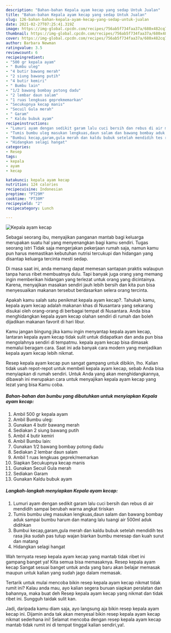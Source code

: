 ```yaml
---
description: "Bahan-bahan Kepala ayam kecap yang sedap Untuk Jualan"
title: "Bahan-bahan Kepala ayam kecap yang sedap Untuk Jualan"
slug: 126-bahan-bahan-kepala-ayam-kecap-yang-sedap-untuk-jualan
date: 2021-02-27T07:25:41.319Z
image: https://img-global.cpcdn.com/recipes/756ab5f734faa37a/680x482cq70/kepala-ayam-kecap-foto-resep-utama.jpg
thumbnail: https://img-global.cpcdn.com/recipes/756ab5f734faa37a/680x482cq70/kepala-ayam-kecap-foto-resep-utama.jpg
cover: https://img-global.cpcdn.com/recipes/756ab5f734faa37a/680x482cq70/kepala-ayam-kecap-foto-resep-utama.jpg
author: Barbara Newman
ratingvalue: 3.5
reviewcount: 6
recipeingredient:
- "500 gr kepala ayam"
- " Bumbu uleg"
- "4 butir bawang merah"
- "2 siung bawang putih"
- "4 butir kemiri"
- " Bumbu lain"
- "1/2 bawang bombay potong dadu"
- "2 lembar daun salam"
- "1 ruas lengkuas geprekmemarkan"
- "Secukupnya kecap manis"
- "Secuil Gula merah"
- " Garam"
- " Kaldu bubuk ayam"
recipeinstructions:
- "Lumuri ayam dengan sedikit garam lalu cuci bersih dan rebus di air mendidih sampai berubah warna angkat tiriskan"
- "Tumis bumbu uleg masukan lengkuas,daun salam dan bawang bombay aduk sampai bumbu harum dan matang lalu tuangi air 500ml aduk didihkan"
- "Bumbui kecap,garam,gula merah dan kaldu bubuk setelah mendidih tes rasa jika sudah pas tutup wajan biarkan bumbu meresap dan kuah surut dan matang"
- "Hidangkan selagi hangat"
categories:
- Resep
tags:
- kepala
- ayam
- kecap

katakunci: kepala ayam kecap 
nutrition: 124 calories
recipecuisine: Indonesian
preptime: "PT29M"
cooktime: "PT30M"
recipeyield: "2"
recipecategory: Lunch

---
```



![Kepala ayam kecap](https://img-global.cpcdn.com/recipes/756ab5f734faa37a/680x482cq70/kepala-ayam-kecap-foto-resep-utama.jpg)

Sebagai seorang ibu, menyajikan panganan mantab bagi keluarga merupakan suatu hal yang menyenangkan bagi kamu sendiri. Tugas seorang istri Tidak saja mengerjakan pekerjaan rumah saja, namun kamu pun harus memastikan kebutuhan nutrisi tercukupi dan hidangan yang disantap keluarga tercinta mesti sedap.

Di masa  saat ini, anda memang dapat memesan santapan praktis walaupun tanpa harus ribet membuatnya dulu. Tapi banyak juga orang yang memang ingin memberikan hidangan yang terlezat untuk orang yang dicintainya. Karena, menyajikan masakan sendiri jauh lebih bersih dan kita pun bisa menyesuaikan makanan tersebut berdasarkan selera orang tercinta. 



Apakah kamu salah satu penikmat kepala ayam kecap?. Tahukah kamu, kepala ayam kecap adalah makanan khas di Nusantara yang sekarang disukai oleh orang-orang di berbagai tempat di Nusantara. Anda bisa menghidangkan kepala ayam kecap olahan sendiri di rumah dan boleh dijadikan makanan favorit di hari libur.

Kamu jangan bingung jika kamu ingin menyantap kepala ayam kecap, lantaran kepala ayam kecap tidak sulit untuk didapatkan dan anda pun bisa mengolahnya sendiri di tempatmu. kepala ayam kecap bisa dimasak memalui beragam cara. Saat ini ada banyak cara modern yang menjadikan kepala ayam kecap lebih nikmat.

Resep kepala ayam kecap pun sangat gampang untuk dibikin, lho. Kalian tidak usah repot-repot untuk membeli kepala ayam kecap, sebab Anda bisa menyiapkan di rumah sendiri. Untuk Anda yang akan menghidangkannya, dibawah ini merupakan cara untuk menyajikan kepala ayam kecap yang lezat yang bisa Kamu coba.

<!--inarticleads1-->

##### Bahan-bahan dan bumbu yang dibutuhkan untuk menyiapkan Kepala ayam kecap:

1. Ambil 500 gr kepala ayam
1. Ambil  Bumbu uleg:
1. Gunakan 4 butir bawang merah
1. Sediakan 2 siung bawang putih
1. Ambil 4 butir kemiri
1. Ambil  Bumbu lain:
1. Gunakan 1/2 bawang bombay potong dadu
1. Sediakan 2 lembar daun salam
1. Ambil 1 ruas lengkuas geprek/memarkan
1. Siapkan Secukupnya kecap manis
1. Gunakan Secuil Gula merah
1. Sediakan  Garam
1. Gunakan  Kaldu bubuk ayam




<!--inarticleads2-->

##### Langkah-langkah menyiapkan Kepala ayam kecap:

1. Lumuri ayam dengan sedikit garam lalu cuci bersih dan rebus di air mendidih sampai berubah warna angkat tiriskan
1. Tumis bumbu uleg masukan lengkuas,daun salam dan bawang bombay aduk sampai bumbu harum dan matang lalu tuangi air 500ml aduk didihkan
1. Bumbui kecap,garam,gula merah dan kaldu bubuk setelah mendidih tes rasa jika sudah pas tutup wajan biarkan bumbu meresap dan kuah surut dan matang
1. Hidangkan selagi hangat




Wah ternyata resep kepala ayam kecap yang mantab tidak ribet ini gampang banget ya! Kita semua bisa memasaknya. Resep kepala ayam kecap Sangat sesuai banget untuk anda yang baru akan belajar memasak maupun untuk kalian yang sudah jago dalam memasak.

Tertarik untuk mulai mencoba bikin resep kepala ayam kecap nikmat tidak rumit ini? Kalau anda mau, ayo kalian segera buruan siapkan peralatan dan bahannya, maka buat deh Resep kepala ayam kecap yang nikmat dan tidak ribet ini. Sungguh taidak sulit kan. 

Jadi, daripada kamu diam saja, ayo langsung aja bikin resep kepala ayam kecap ini. Dijamin anda tak akan menyesal bikin resep kepala ayam kecap nikmat sederhana ini! Selamat mencoba dengan resep kepala ayam kecap mantab tidak rumit ini di tempat tinggal kalian sendiri,ya!.

